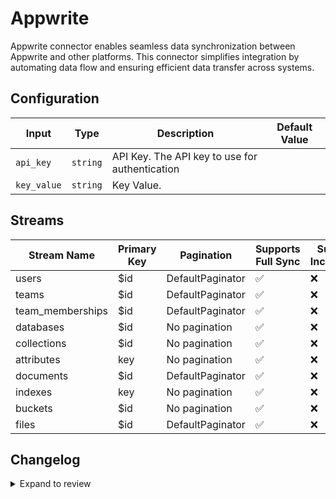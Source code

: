 # Appwrite
Appwrite connector enables seamless data synchronization between Appwrite and other platforms. This connector simplifies integration by automating data flow and ensuring efficient data transfer across systems.

## Configuration

| Input | Type | Description | Default Value |
|-------|------|-------------|---------------|
| `api_key` | `string` | API Key. The API key to use for authentication |  |
| `key_value` | `string` | Key Value.  |  |

## Streams
| Stream Name | Primary Key | Pagination | Supports Full Sync | Supports Incremental |
|-------------|-------------|------------|---------------------|----------------------|
| users | $id | DefaultPaginator | ✅ |  ❌  |
| teams | $id | DefaultPaginator | ✅ |  ❌  |
| team_memberships | $id | DefaultPaginator | ✅ |  ❌  |
| databases | $id | No pagination | ✅ |  ❌  |
| collections | $id | No pagination | ✅ |  ❌  |
| attributes | key | No pagination | ✅ |  ❌  |
| documents | $id | DefaultPaginator | ✅ |  ❌  |
| indexes | key | No pagination | ✅ |  ❌  |
| buckets | $id | No pagination | ✅ |  ❌  |
| files | $id | DefaultPaginator | ✅ |  ❌  |

## Changelog

<details>
  <summary>Expand to review</summary>

| Version          | Date              | Pull Request | Subject        |
|------------------|-------------------|--------------|----------------|
| 0.0.1 | 2024-10-26 | | Initial release by [@bishalbera](https://github.com/bishalbera) via Connector Builder |

</details>
